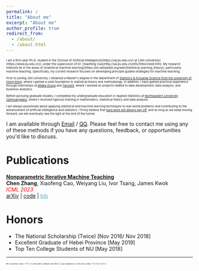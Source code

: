 ```yaml
---
permalink: /
title: "About me"
excerpt: "About me"
author_profile: true
redirect_from: 
  - /about/
  - /about.html
---
```


<div style="font-size:8px; margin-bottom: 9px"> I am a first-year Ph.D. student in the [School of Artificial Intelligence](https://sai.jlu.edu.cn/) at [Jilin University](https://www.jlu.edu.cn/), under the supervision of Dr. [Xiaofeng Cao](http://sai.jlu.edu.cn/info/1094/3446.htm). My research interests lie in the areas of [statistical machine learning](https://en.wikipedia.org/wiki/Statistical_learning_theory), particularly machine teaching. Specifically, my current research focuses on developing principle guided strategies for machine teaching. 

Prior to joining Jilin University, I obtained a Master's degree in the department of [Statistics & Actuarial Science from the University of Hong Kong](https://saasweb.hku.hk/), where I gained a solid foundation in statistical theory and methodology. In addition, I have gained practical experience through internships at [Midea Group](https://www.midea.com/cn/Our-Businesses/Digital-Innovation) and [Tencent](https://www.tencent.com/zh-cn/index.html), where I worked on projects related to data development, data analysis, and business analytics. 

Before pursuing graduate studies, I completed my undergraduate education in Applied Statistics at [Northeastern University (Qinhuangdao)](https://stxy.neuq.edu.cn/), where I received rigorous training in mathematics, statistical theory and data analysis.

I am always passionate about applying statistical and machine learning techniques to real-world problems and contributing to the advancement of artificial intelligence and statistics. I firmly believe that [hard work will always pay off](https://en.wikipedia.org/wiki/Achievement_ideology), and as long as we keep moving forward, we will eventually see the light at the end of the tunnel. </div>

I am available through [Email](u3567831@connect.hku.hk) / [QQ](../images/qq.png). Please feel free to contact me using any of these methods if you have any questions, feedback, or opportunities you'd like to discuss.  <!-- You can find my CV here: [Johnsn's Curriculum Vitae](../assets/Curriculum_Vitae.pdf), and  -->

Publications
======
**<span style="color:royalblue">[Nonparametric Iterative Machine Teaching](https://arxiv.org/abs/2306.03007)</span>**  
__Chen Zhang__, Xiaofeng Cao, Weiyang Liu, Ivor Tsang, James Kwok  
<span style="color:red; font-style:italic;">ICML 2023</span>  
[arXiv](https://arxiv.org/abs/2306.03007) | [code](https://github.com/chen2hang/NonparametricTeaching) | <span onclick="toggleBib()" style="color: #52adc8; text-decoration: underline; cursor: pointer;">bib</span>  
<div id="toggleDiv" style="display: none;">
<pre>
@InProceedings{zhang2023nimt,
    title={Nonparametric Iterative Machine Teaching},
    author={Zhang, Chen and Cao, Xiaofeng and Liu, Weiyang and Tsang, Ivor and Kwok, James},
    booktitle = {ICML},
    year={2023}
}
</pre>
</div>
<script>
function toggleBib() {
  var bibDiv = document.getElementById("toggleDiv");
  if (bibDiv.style.display === "none") {
    bibDiv.style.display = "block";
  } else {
    bibDiv.style.display = "none";
  }
}
</script>


Honors
======

- The National Scholarship (Twice) 	[Nov 2016/ Nov 2018]  
- Excellent Graduate of Hebei Province	[May 2019]  
- Top Ten College Students of NU	[May 2018]  

***  
<span style="font-size:5px">&copy; {{ site.time | date: '%Y' }} {{ site.name | default: site.title }} | Last updated on {{ site.time | date: '%Y-%m-%d' }}.</span>  
<div style="width: 150px; height: 150px; margin: 0 auto;">
   <script type='text/javascript' id='clustrmaps' src='//cdn.clustrmaps.com/map_v2.js?cl=ffffff&w=300&t=tt&d=lqNlpUS_HRjhGVIm-Aj62QHiiMwT_hM1rlhdDtyxZ9I&cmo=ff9f00&cmn=1230ee'></script>
</div>
